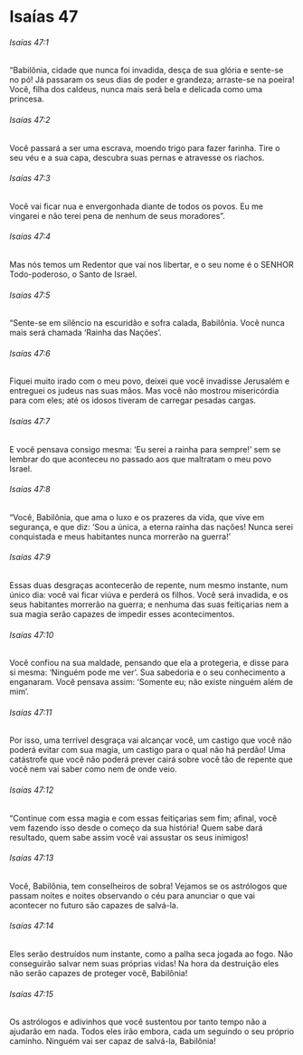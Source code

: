 # Isaías 47

###### Isaías 47:1

“Babilônia, cidade que nunca foi invadida, desça de sua glória e sente-se no pó! Já passaram os seus dias de poder e grandeza; arraste-se na poeira! Você, filha dos caldeus, nunca mais será bela e delicada como uma princesa.

###### Isaías 47:2

Você passará a ser uma escrava, moendo trigo para fazer farinha. Tire o seu véu e a sua capa, descubra suas pernas e atravesse os riachos.

###### Isaías 47:3

Você vai ficar nua e envergonhada diante de todos os povos. Eu me vingarei e não terei pena de nenhum de seus moradores”.

###### Isaías 47:4

Mas nós temos um Redentor que vai nos libertar, e o seu nome é o SENHOR Todo-poderoso, o Santo de Israel.

###### Isaías 47:5

“Sente-se em silêncio na escuridão e sofra calada, Babilônia. Você nunca mais será chamada ‘Rainha das Nações’.

###### Isaías 47:6

Fiquei muito irado com o meu povo, deixei que você invadisse Jerusalém e entreguei os judeus nas suas mãos. Mas você não mostrou misericórdia para com eles; até os idosos tiveram de carregar pesadas cargas.

###### Isaías 47:7

E você pensava consigo mesma: ‘Eu serei a rainha para sempre!’ sem se lembrar do que aconteceu no passado aos que maltratam o meu povo Israel.

###### Isaías 47:8

“Você, Babilônia, que ama o luxo e os prazeres da vida, que vive em segurança, e que diz: ‘Sou a única, a eterna rainha das nações! Nunca serei conquistada e meus habitantes nunca morrerão na guerra!’

###### Isaías 47:9

Essas duas desgraças acontecerão de repente, num mesmo instante, num único dia: você vai ficar viúva e perderá os filhos. Você será invadida, e os seus habitantes morrerão na guerra; e nenhuma das suas feitiçarias nem a sua magia serão capazes de impedir esses acontecimentos.

###### Isaías 47:10

Você confiou na sua maldade, pensando que ela a protegeria, e disse para si mesma: ‘Ninguém pode me ver’. Sua sabedoria e o seu conhecimento a enganaram. Você pensava assim: ‘Somente eu; não existe ninguém além de mim’.

###### Isaías 47:11

Por isso, uma terrível desgraça vai alcançar você, um castigo que você não poderá evitar com sua magia, um castigo para o qual não há perdão! Uma catástrofe que você não poderá prever cairá sobre você tão de repente que você nem vai saber como nem de onde veio.

###### Isaías 47:12

“Continue com essa magia e com essas feitiçarias sem fim; afinal, você vem fazendo isso desde o começo da sua história! Quem sabe dará resultado, quem sabe assim você vai assustar os seus inimigos!

###### Isaías 47:13

Você, Babilônia, tem conselheiros de sobra! Vejamos se os astrólogos que passam noites e noites observando o céu para anunciar o que vai acontecer no futuro são capazes de salvá-la.

###### Isaías 47:14

Eles serão destruídos num instante, como a palha seca jogada ao fogo. Não conseguirão salvar nem suas próprias vidas! Na hora da destruição eles não serão capazes de proteger você, Babilônia!

###### Isaías 47:15

Os astrólogos e adivinhos que você sustentou por tanto tempo não a ajudarão em nada. Todos eles irão embora, cada um seguindo o seu próprio caminho. Ninguém vai ser capaz de salvá-la, Babilônia!

